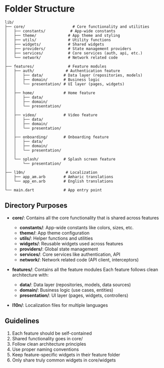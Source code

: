 # Folder Structure

```
lib/
├── core/                     # Core functionality and utilities
│   ├── constants/           # App-wide constants
│   ├── theme/              # App theme and styling
│   ├── utils/              # Utility functions
│   ├── widgets/            # Shared widgets
│   ├── providers/          # State management providers
│   ├── services/           # Core services (auth, api, etc.)
│   └── network/            # Network related code
│
├── features/               # Feature modules
│   ├── auth/              # Authentication feature
│   │   ├── data/         # Data layer (repositories, models)
│   │   ├── domain/       # Business logic
│   │   └── presentation/ # UI layer (pages, widgets)
│   │
│   ├── home/             # Home feature
│   │   ├── data/
│   │   ├── domain/
│   │   └── presentation/
│   │
│   ├── video/            # Video feature
│   │   ├── data/
│   │   ├── domain/
│   │   └── presentation/
│   │
│   ├── onboarding/       # Onboarding feature
│   │   ├── data/
│   │   ├── domain/
│   │   └── presentation/
│   │
│   └── splash/           # Splash screen feature
│       └── presentation/
│
├── l10n/                  # Localization
│   ├── app_am.arb        # Amharic translations
│   └── app_en.arb        # English translations
│
└── main.dart             # App entry point
```

## Directory Purposes

- **core/**: Contains all the core functionality that is shared across features
  - **constants/**: App-wide constants like colors, sizes, etc.
  - **theme/**: App theme configuration
  - **utils/**: Helper functions and utilities
  - **widgets/**: Reusable widgets used across features
  - **providers/**: Global state management
  - **services/**: Core services like authentication, API
  - **network/**: Network related code (API client, interceptors)

- **features/**: Contains all the feature modules
  Each feature follows clean architecture with:
  - **data/**: Data layer (repositories, models, data sources)
  - **domain/**: Business logic (use cases, entities)
  - **presentation/**: UI layer (pages, widgets, controllers)

- **l10n/**: Localization files for multiple languages

## Guidelines

1. Each feature should be self-contained
2. Shared functionality goes in core/
3. Follow clean architecture principles
4. Use proper naming conventions
5. Keep feature-specific widgets in their feature folder
6. Only share truly common widgets in core/widgets 
